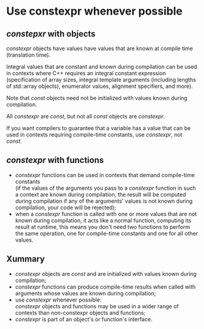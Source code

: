 Use constexpr whenever possible
===============================

*constepxr* with objects
------------------------

*constexpr* objects have values have values that are known 
at compile time (translation time).

Integral values that are constant and known during compilation
can be used in contexts where C++ requires an
integral constant expression 
(specification of array sizes, integral template arguments
(including lengths of std::array objects), enumerator values,
alignment specifiers, and more). 

Note that *const* objects need not be initialized with values
known during compilation.

All *constexpr* are *const*, but not all *const* objects 
are *constexpr*.

If you want compilers to guarantee that a variable has a value
that can be used in contexts requiring compile-time constants,
use *constexpr*, not *const*.


*constexpr* with functions
--------------------------

- *constexpr* functions can be used in contexts that demand
  compile-time constants  
  (if the values of the arguments you pass to a *constexpr* function
   in such a context are known during compilation, the result will
   be computed during compilation
   if any of the arguments' values is not known during compilation,
   your code will be rejected);
- when a *constexpr* function is called with one or more values that
  are not known during compilation, it acts like a normal function,
  computing its result at runtime, 
  this means you don't need two functions to perform the same
  operation, one for compile-time constants and one for all other
  values.

 
Xummary
-------

- *constexpr* objects are *const* and are initialized with values 
  known during compilation;
- *constexpr* functions can produce compile-time results 
  when called with arguments whose values are known 
  during compilation;
- use *constexpr* whenever possible:  
  *constexpr* objects and functions may be used in a wider range 
  of contexts than non-constexpr objects and functions;
- *constexpr* is part of an object's or function's interface.


